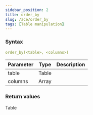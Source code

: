 ```yaml
---
sidebar_position: 2   
title: order_by
slug: /ace/order_by
tags: [Table manipulation]
---
```


### Syntax

 ```yaml
order_by(<table>, <columns>)
```
    
| Parameter   | Type | Description |
| ----------- | ---- | ----------- |     
| table | Table |  |
| columns | Array |  |

### Return values
Table

